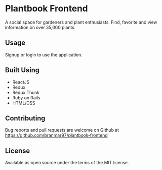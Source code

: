 # Plantbook Frontend

A social space for gardeners and plant enthusiasts. Find, favorite and view information on over 35,000 plants. 

## Usage

Signup or login to use the application.

## Built Using

- ReactJS
- Redux
- Redux Thunk
- Ruby on Rails
- HTML/CSS

## Contributing

Bug reports and pull requests are welcome on Github at https://github.com/branmar97/plantbook-frontend

## License

Available as open source under the terms of the MIT license.


